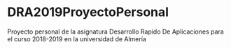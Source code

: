# DRA2019ProyectoPersonal

Proyecto personal de la asignatura Desarrollo Rapido De Aplicaciones para el curso 2018-2019 en la universidad de Almería
